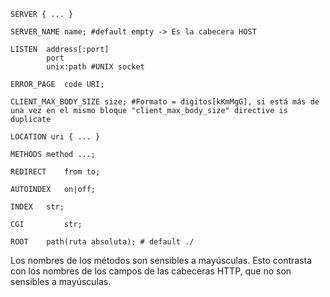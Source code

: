 ```
SERVER { ... }

SERVER_NAME name; #default empty -> Es la cabecera HOST

LISTEN  address[:port]
        port
        unix:path #UNIX socket

ERROR_PAGE  code URI;

CLIENT_MAX_BODY_SIZE size; #Formato = digitos[kKmMgG], si está más de una vez en el mismo bloque "client_max_body_size" directive is duplicate

LOCATION uri { ... }

METHODS method ...;

REDIRECT    from to;

AUTOINDEX   on|off;

INDEX   str;

CGI         str;

ROOT    path(ruta absoluta); # default ./
```

Los nombres de los métodos son sensibles a mayúsculas. Esto contrasta con los nombres de los campos de las cabeceras HTTP, que no son sensibles a mayúsculas.
